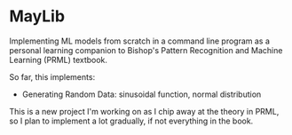 # MayLib
Implementing ML models from scratch in a command line program as a personal learning companion to Bishop's Pattern Recognition and Machine Learning (PRML) textbook.

So far, this implements:
- Generating Random Data: sinusoidal function, normal distribution

This is a new project I'm working on as I chip away at the theory in PRML, so I plan to implement a lot gradually, if not everything in the book.
